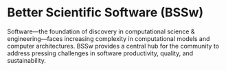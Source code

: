 # Better Scientific Software (BSSw)

Software—the foundation of discovery in computational science & engineering—faces increasing complexity in computational models and computer architectures. BSSw provides a central hub for the community to address pressing challenges in software productivity, quality, and sustainability.



<!---
Slide1 L: ../Articles/Blog/2022-03-sc21-rse-workshop.md
Slide1 R: ../images/Blog_2112_SC21.png
Slide2 L: ../Articles/Blog/InclusiveLanguageCodeUpdateExample.md
Slide2 R: ../Articles/Blog/2022-02-sc21-correctness-workshop.md
Slide3 L: ../CuratedContent/CMakeTutorialAndReferenceResources.md
Slide3 R: ../CuratedContent/ChanZuckInitiative.md
Slide4 L: ../Articles/Blog/2022-02-precice-testing.md
Slide4 R: ../Articles/Blog/2022-01-2022BSSwFellowshipAnnounce.md
Slide5 L: ../CuratedContent/WhatEveryComputerScientistShouldKnowAboutFloatingPointArithmetic.md
Slide5 R: ../Events/XpertNetworkSeries.md 
Slide6 L: ../Events/hpcbp-062-performance-portability-evaluation.md 
Slide6 R: ../Events/LeadershipScientificSoftwareTownHallMeetings.md 
--->

<!---
Note: We have had up to 7 L and R panels in the carousel, even if the current carousel may be shorter.

Caution: Blank line after first comment mark (or before last comment mark) causes build failure.
LCM: Saving for use again later
Slide1 L: ../Articles/Blog/BSSwHighlights2021.md
Slide1 R: ../images/Blog_2112_YIR_Montage.png
Slide2 L: ../Articles/Blog/2022-01-2022BSSwFellowshipAnnounce.md
Slide2 L: ../Articles/Blog/2021-11-HPCAndTheLabManager.md
Slide3 L: ../Articles/Blog/2021-12-sc21-swe-cse-bof.md
Slide3 R: ../images/Blog_2112_SC21.png
Slide4 L: ../Articles/Blog/2021-11-CollegevilleReportDay3.md
Slide4 R: ../images/Blog_2109_Collegeville1.png
Slide5 L: ../CuratedContent/InclusiveTermsResources.md
Slide5 R: ../CuratedContent/swr-panels-cc.md
Slide6 L: ../Articles/Blog/2021-10-FirstFiveYrsWebinar.md
Slide6 R: ../images/Blog_2110_HPC-BP.png
Slide7 L: ../ShortArticles/CodingConventions.md
Slide7 R: ../Events/2022-01-SoftwareQualityDays.md
--->

<!---
[Site Overview](SiteOverview.md)

[Communities Overview](CommunitiesOverview.md)

[Intro to CSE](IntroToCse.md)

[Intro to HPC](IntroToHpc.md)

--->
